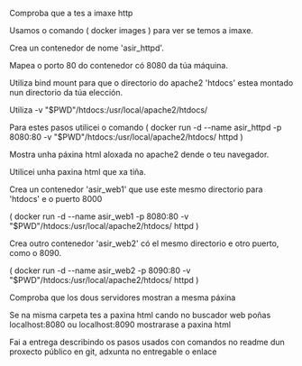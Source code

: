  Comproba que a tes a imaxe http
 
 Usamos o comando ( docker images ) para ver se temos a imaxe.
 
Crea un contenedor de nome 'asir_httpd'.

Mapea o porto 80 do contenedor có 8080 da túa máquina.

Utiliza bind mount para que o directorio do apache2 'htdocs' estea montado nun directorio da túa elección.

Utiliza -v "$PWD"/htdocs:/usr/local/apache2/htdocs/

Para estes pasos utilicei o comando ( docker run -d --name asir_httpd -p 8080:80 -v "$PWD"/htdocs:/usr/local/apache2/htdocs/ httpd )

Mostra unha páxina html aloxada no apache2 dende o teu navegador.

Utilicei unha paxina html que xa tiña.

Crea un contenedor 'asir_web1' que use este mesmo directorio para 'htdocs' e o puerto 8000

( docker run -d --name asir_web1 -p 8080:80 -v "$PWD"/htdocs:/usr/local/apache2/htdocs/ httpd )

Crea outro contenedor 'asir_web2' có el mesmo directorio e otro puerto, como o 8090.

( docker run -d --name asir_web2 -p 8090:80 -v "$PWD"/htdocs:/usr/local/apache2/htdocs/ httpd )

Comproba que los dous servidores mostran a mesma páxina

Se na misma carpeta tes a paxina html cando no buscador web poñas localhost:8080 ou localhost:8090 mostrarase a paxina html

Fai a entrega describindo os pasos usados con comandos no readme dun proxecto público en git, adxunta no entregable o enlace
